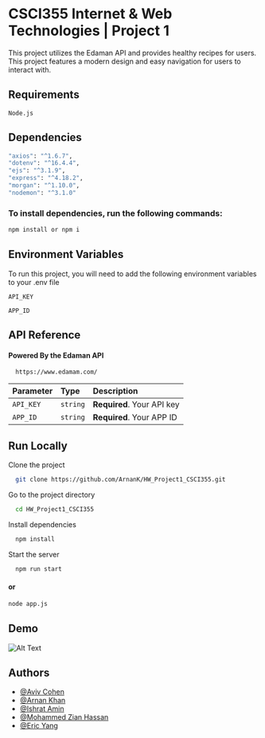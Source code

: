 
# CSCI355 Internet & Web Technologies | Project 1

This project utilizes the Edaman API and provides healthy recipes for users. This project features a modern design and easy navigation for users to interact with.


## Requirements
```
Node.js
```
## Dependencies



```bash
"axios": "^1.6.7",
"dotenv": "^16.4.4",
"ejs": "^3.1.9",
"express": "^4.18.2",
"morgan": "^1.10.0",
"nodemon": "^3.1.0"
```


### To install dependencies, run the following commands:
```bash
npm install or npm i
```
## Environment Variables

To run this project, you will need to add the following environment variables to your .env file

`API_KEY`

`APP_ID`


## API Reference

#### Powered By the Edaman API

```http
  https://www.edamam.com/
```

| Parameter | Type     | Description                |
| :-------- | :------- | :------------------------- |
| `API_KEY` | `string` | **Required**. Your API key |
| `APP_ID` | `string` | **Required**. Your APP ID |




## Run Locally

Clone the project

```bash
  git clone https://github.com/ArnanK/HW_Project1_CSCI355.git
```

Go to the project directory

```bash
  cd HW_Project1_CSCI355
```

Install dependencies

```bash
  npm install
```

Start the server

```bash
  npm run start
```
#### or 
 ```bash
 node app.js
 ```


## Demo

![Alt Text](https://media.giphy.com/media/v1.Y2lkPTc5MGI3NjExbmg2djZ1cjJod2xvdTI0NzM4N3p3c2dvaWxwbGpxYjlwbnI4cmMxdiZlcD12MV9pbnRlcm5hbF9naWZfYnlfaWQmY3Q9Zw/o6Bo8F03SQe65iuJ2D/giphy.gif)




## Authors

- [@Aviv Cohen](https://github.com/acohen31)
- [@Arnan Khan](https://github.com/ArnanK)
- [@Ishrat Amin](https://github.com/Ishrat24)
- [@Mohammed Zian Hassan](https://github.com/sugarcane1001)
- [@Eric Yang](https://github.com/BenevolentBurger)

